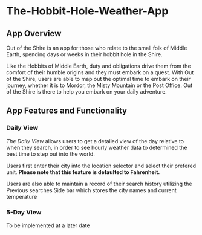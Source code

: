 # The-Hobbit-Hole-Weather-App

## App Overview 

<p>Out of the Shire is an app for those who relate to the small folk of Middle Earth, spending days or weeks in their hobbit hole in the Shire. </p>

<p>Like the Hobbits of Middle Earth, duty and obligations drive them from the comfort of their humble origins and they must embark on a quest. With Out of the Shire, users are able to map out the optimal time to embark on their journey, whether it is to Mordor, the Misty Mountain or the Post Office. Out of the Shire is there to help you embark on your daily adventure. </p>


## App Features and Functionality 

### Daily View

<p><em>The Daily View</em> allows users to get a detailed view of the day relative to when they search, in order to see hourly weather data to  determined the best time to step out into the world. </p>

<p> Users first enter their city into the location selector and select their prefered unit. <strong>Please note that this feature is defaulted to Fahrenheit.</strong></p>

<p> Users are also able to maintain a record of their search history utilizing the Previous searches Side bar which stores the city names and current temperature </p>

### 5-Day View

<p> To be implemented at a later date</p>

